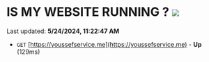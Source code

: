 # IS MY WEBSITE RUNNING ? [![](https://img.shields.io/static/v1?label=Sponsor&message=%E2%9D%A4&logo=GitHub&color=%23fe8e86)](https://github.com/sponsors/<username>)

Last updated: **5/24/2024, 11:22:47 AM**

- `GET` [https://youssefservice.me](https://youssefservice.me) - **Up** (129ms)
